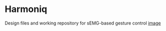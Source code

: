 # Harmoniq
Design files and working repository for sEMG-based gesture control
[image](https://github.com/user-attachments/assets/a53f6e24-2d1f-45d3-b864-680d14c41853)
